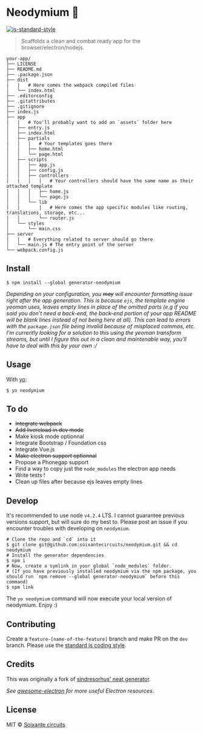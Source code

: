 # Neodymium :metal:

[![js-standard-style](https://img.shields.io/badge/code%20style-standard-brightgreen.svg)](http://standardjs.com/)

> Scaffolds a clean and combat ready app for the browser/electron/nodejs.

```
your-app/
├── LICENSE
├── README.md
├── .package.json
├── dist
|   |   # Here comes the webpack compiled files
│   └── index.html
├── .editorconfig
├── .gitattributes
├── .gitignore
├── index.js
├── app
|   |   # You'll probably want to add an `assets` folder here
│   ├── entry.js
│   ├── index.html
│   ├── partials
|   |   |   # Your templates goes there
│   │   ├── home.html
│   │   └── page.html
│   ├── scripts
│   │   ├── app.js
│   │   ├── config.js
│   │   ├── controllers
|   |   |   |   # Your controllers should have the same name as their attached template
│   │   │   ├── home.js
│   │   │   └── page.js
│   │   └── lib
|   |       |   # Here comes the app specific modules like routing, translations, storage, etc...
│   │       └── router.js
│   └── styles
│       └── main.css
├── server
|   |   # Everything related to server should go there
│   └── main.js # The entry point of the server
└── webpack.config.js
```

## Install

```
$ npm install --global generator-neodymium
```

*Depending on your configuration, you ~~may~~ will encounter formatting issue right after the app generation. This is because `ejs`, the template engine yeoman uses, leaves empty lines in place of the omitted parts (e.g if you said you don't need a back-end, the back-end portion of your app README will be blank lines instead of not being here at all). This can lead to errors with the `package.json` file being invalid because of misplaced commas, etc. I'm currently looking for a solution to this using the yeoman transform streams, but until I figure this out in a clean and maintenable way, you'll have to deal with this by your own :/*

## Usage

With [yo](https://github.com/yeoman/yo):

```
$ yo neodymium
```

## To do

* ~~Integrate webpack~~
* ~~Add livereload in dev mode~~
* Make kiosk mode optionnal
* Integrate Bootstrap / Foundation css
* Integrate Vue.js
* ~~Make electron support optionnal~~
* Propose a Phonegap support
* Find a way to copy just the `node_modules` the electron app needs
* Write tests !
* Clean up files after because ejs leaves empty lines

## Develop

It's recommended to use node `v4.2.4` LTS. I cannot guarantee previous versions support, but will sure do my best to. Please post an issue if you encounter troubles with developing on `neodymium`.

```
# Clone the repo and `cd` into it
$ git clone git@github.com:soixantecircuits/neodymium.git && cd neodymium
# Install the generator dependencies
$ npm i
# Now, create a symlink in your global `node_modules` folder.
# (If you have previously installed neodymium via the npm package, you should run `npm remove --global generator-neodymium` before this command)
$ npm link
```

The `yo neodymium` command will now execute your local version of neodymium. Enjoy :)

## Contributing

Create a `feature-[name-of-the-feature]` branch and make PR on the `dev` branch. Please use the [standard js coding style](https://github.com/feross/standard).

## Credits

This was originally a fork of [sindresorhus' neat generator](https://github.com/sindresorhus/generator-electron).

*See [awesome-electron](https://github.com/sindresorhus/awesome-electron) for more useful Electron resources.*

## License

MIT © [Soixante circuits](http://soixantecircuits.fr)
